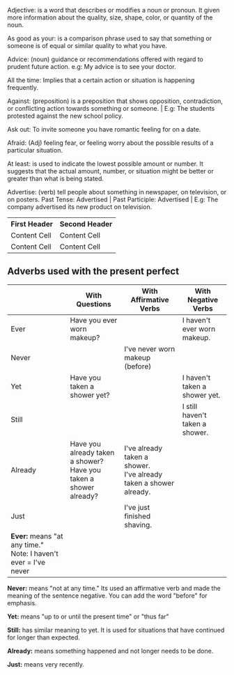 Adjective: is a word that describes or modifies a noun or pronoun. It given more information about the quality, size, shape, color, or quantity of the noun. 

As good as your: is a comparison phrase used to say that something or someone is of equal or similar quality to what you have.

Advice: (noun) guidance or recommendations offered with regard to prudent future action. e.g: My advice is to see your doctor.

All the time: Implies that a certain action or situation is happening frequently.

Against: (preposition) is a preposition that shows opposition, contradiction, or conflicting action towards something or someone. | E.g: The students protested against the new school policy. 

Ask out: To invite someone you have romantic feeling for on a date.

Afraid: (Adj) feeling fear, or feeling worry about the possible results of a particular situation.

At least: is used to indicate the lowest possible amount or number. It suggests that the actual amount, number, or situation might be better or greater than what is being stated.

Advertise: (verb) tell people about something in newspaper, on television, or on posters. Past Tense: Advertised | Past Participle: Advertised | E.g: The company advertised its new product on television.

<table>
    <tr><th>First Header</th><th>Second Header</th></tr>
    <tr><td>Content Cell</td><td>Content Cell</td></tr>
    <tr><td>Content Cell</td><td>Content Cell</td></tr>
</table>

## Adverbs used with the present perfect

|                  | With Questions                            | With Affirmative Verbs                  | With Negative Verbs                       |
|------------------|-------------------------------------------|----------------------------------------|-------------------------------------------|
| Ever             | Have you ever worn makeup?                 |                                        | I haven't ever worn makeup.                |
| Never            |                                           | I've never worn makeup (before)         |                                           |
| Yet              | Have you taken a shower yet?               |                                        | I haven't taken a shower yet.              |
| Still            |                                           |                                        | I still haven't taken a shower.           |
| Already          | Have you already taken a shower? <br> Have you taken a shower already? | I've already taken a shower. <br> I've already taken a shower already. |                                           |
| Just             |                                           | I've just finished shaving.             |                                           |
| **Ever:** means "at any time." Note: I haven't ever = I've never |



**Never:** means "not at any time." Its used an affirmative verb and made the meaning of the sentence negative. You can add the word "before" for emphasis.

**Yet:** means "up to or until the present time" or "thus far"

**Still:** has similar meaning to yet. It is used for situations that have continued for longer than expected.

**Already:** means something happened and not longer needs to be done.

**Just:** means very recently.


